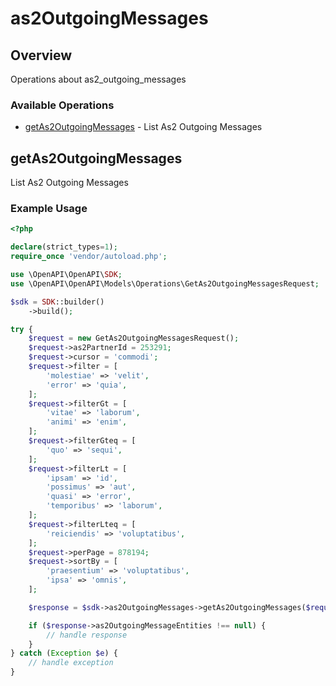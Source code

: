 # as2OutgoingMessages

## Overview

Operations about as2_outgoing_messages

### Available Operations

* [getAs2OutgoingMessages](#getas2outgoingmessages) - List As2 Outgoing Messages

## getAs2OutgoingMessages

List As2 Outgoing Messages

### Example Usage

```php
<?php

declare(strict_types=1);
require_once 'vendor/autoload.php';

use \OpenAPI\OpenAPI\SDK;
use \OpenAPI\OpenAPI\Models\Operations\GetAs2OutgoingMessagesRequest;

$sdk = SDK::builder()
    ->build();

try {
    $request = new GetAs2OutgoingMessagesRequest();
    $request->as2PartnerId = 253291;
    $request->cursor = 'commodi';
    $request->filter = [
        'molestiae' => 'velit',
        'error' => 'quia',
    ];
    $request->filterGt = [
        'vitae' => 'laborum',
        'animi' => 'enim',
    ];
    $request->filterGteq = [
        'quo' => 'sequi',
    ];
    $request->filterLt = [
        'ipsam' => 'id',
        'possimus' => 'aut',
        'quasi' => 'error',
        'temporibus' => 'laborum',
    ];
    $request->filterLteq = [
        'reiciendis' => 'voluptatibus',
    ];
    $request->perPage = 878194;
    $request->sortBy = [
        'praesentium' => 'voluptatibus',
        'ipsa' => 'omnis',
    ];

    $response = $sdk->as2OutgoingMessages->getAs2OutgoingMessages($request);

    if ($response->as2OutgoingMessageEntities !== null) {
        // handle response
    }
} catch (Exception $e) {
    // handle exception
}
```
